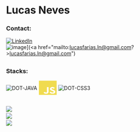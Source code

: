 <div>
    
<h1> Lucas Neves </h1> 

<h3>Contact:</h3>

[![LinkedIn](https://img.shields.io/badge/LinkedIn-%230077B5.svg?logo=linkedin&logoColor=white)](https://linkedin.com/in/https://www.linkedin.com/in/lucas-farias-das-neves-118845239/) <br>
![image](https://github.com/LucasfNeves/LucasfNeves/assets/136910031/5b23d37e-0f35-4ea3-bcf1-b1606b088884)](<a href="mailto:lucasfarias.ln@gmail.com?>lucasfarias.ln@gmail.com</a>")


</div>

##

<h3>Stacks:</h3>

<div style="display: inline_block">
    <img align="center" alt="DOT-JAVA" height="40" width="50" src="https://cdn.jsdelivr.net/gh/devicons/devicon/icons/java/java-original.svg"/>
    <img align="center" alt="DOT-Js" height="40" width="50" src="https://raw.githubusercontent.com/devicons/devicon/master/icons/javascript/javascript-plain.svg">
    <img align="center" alt="DOT-CSS3" height="40" width="50" src="https://cdn.jsdelivr.net/gh/devicons/devicon/icons/css3/css3-original.svg" />    
</div>

##

<div>
    
![](https://github-readme-stats.vercel.app/api?username=LucasfNeves&theme=algolia&hide_border=false&include_all_commits=false&count_private=false)<br/>
![](https://github-readme-stats.vercel.app/api/top-langs/?username=LucasfNeves&theme=algolia&hide_border=false&include_all_commits=false&count_private=false&layout=compact)<br>
[![](https://visitcount.itsvg.in/api?id=LucasfNeves&icon=0&color=0)](https://visitcount.itsvg.in)
</div>

